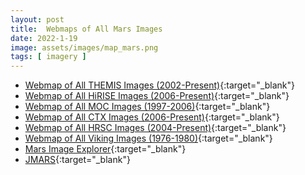 ```yaml
---
layout: post
title:  Webmaps of All Mars Images
date: 2022-1-19
image: assets/images/map_mars.png
tags: [ imagery ]
---
```


- [Webmap of All THEMIS Images (2002-Present)](http://global-data.mars.asu.edu/bin/themis.pl){:target="_blank"}
- [Webmap of All HiRISE Images (2006-Present)](http://global-data.mars.asu.edu/bin/hirise.pl){:target="_blank"}
- [Webmap of All MOC Images (1997-2006)](http://global-data.mars.asu.edu/bin/moc.pl){:target="_blank"}
- [Webmap of All CTX Images (2006-Present)](http://global-data.mars.asu.edu/bin/ctx.pl){:target="_blank"}
- [Webmap of All HRSC Images (2004-Present)](http://global-data.mars.asu.edu/bin/hrsc.pl){:target="_blank"}
- [Webmap of All Viking Images (1976-1980)](http://global-data.mars.asu.edu/bin/viking.pl){:target="_blank"}
- [Mars Image Explorer](http://viewer.mars.asu.edu/viewer/themis#T=0){:target="_blank"}
- [JMARS](https://jmars.mars.asu.edu/){:target="_blank"}
